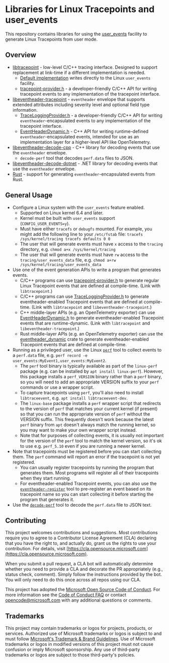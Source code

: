 # Libraries for Linux Tracepoints and user_events

This repository contains libraries for using the
[user_events](https://docs.kernel.org/trace/user_events.html) facility to
generate Linux Tracepoints from user mode.

## Overview

- [libtracepoint](libtracepoint) -
  low-level C/C++ tracing interface. Designed to support replacement at
  link-time if a different implementation is needed.
  - [Default implementation](libtracepoint/src/tracepoint.c)
    writes directly to the Linux `user_events` facility.
  - [tracepoint-provider.h](libtracepoint/include/tracepoint/tracepoint-provider.h) -
    a developer-friendly C/C++ API for writing tracepoint events to any
    implementation of the tracepoint interface.
- [libeventheader-tracepoint](libeventheader-tracepoint) -
  `eventheader` envelope that supports extended attributes including severity
  level and optional field type information.
  - [TraceLoggingProvider.h](libeventheader-tracepoint/include/eventheader/TraceLoggingProvider.h) -
    a developer-friendly C/C++ API for writing `eventheader`-encapsulated
    events to any implementation of the tracepoint interface.
  - [EventHeaderDynamic.h](libeventheader-tracepoint/include/eventheader/EventHeaderDynamic.h) -
    C++ API for writing runtime-defined `eventheader`-encapsulated events,
    intended for use as an implementation layer for a higher-level API like
    OpenTelemetry.
- [libeventheader-decode-cpp](libeventheader-decode-cpp) -
  C++ library for decoding events that use the `eventheader` envelope.
  - `decode-perf` tool that decodes `perf.data` files to JSON.
- [libeventheader-decode-dotnet](libeventheader-decode-dotnet) -
  .NET library for decoding events that use the `eventheader` envelope.
- [Rust](rust) - support for generating `eventheader`-encapsulated events from
  Rust.

## General Usage

- Configure a Linux system with the `user_events` feature enabled.
  - Supported on Linux kernel 6.4 and later.
  - Kernel must be built with `user_events` support (`CONFIG_USER_EVENTS=y`).
  - Must have either `tracefs` or `debugfs` mounted. For example, you might add
    the following line to your `/etc/fstab` file:
    `tracefs /sys/kernel/tracing tracefs defaults 0 0`
  - The user that will generate events must have `x` access to the `tracing`
    directory, e.g. `chmod a+x /sys/kernel/tracing`
  - The user that will generate events must have `rw` access to the
    `tracing/user_events_data` file, e.g.
    `chmod a+rw /sys/kernel/tracing/user_events_data`
- Use one of the event generation APIs to write a program that generates events.
  - C/C++ programs can use
    [tracepoint-provider.h](libtracepoint/include/tracepoint/tracepoint-provider.h)
    to generate regular Linux Tracepoint events that are defined at compile-time.
    (Link with `libtracepoint`.)
  - C/C++ programs can use
    [TraceLoggingProvider.h](libeventheader-tracepoint/include/eventheader/TraceLoggingProvider.h)
    to generate eventheader-enabled Tracepoint events that are defined at
    compile-time. (Link with `libtracepoint` and `libeventheader-tracepoint`.)
  - C++ middle-layer APIs (e.g. an OpenTelemetry exporter) can use
    [EventHeaderDynamic.h](libeventheader-tracepoint/include/eventheader/EventHeaderDynamic.h)
    to generate eventheader-enabled Tracepoint events that are runtime-dynamic.
    (Link with `libtracepoint` and `libeventheader-tracepoint`.)
  - Rust middle-layer APIs (e.g. an OpenTelemetry exporter) can use the
    [eventheader_dynamic](rust/eventheader_dynamic/README.md) crate
    to generate eventheader-enabled Tracepoint events that are defined at
    compile-time.
- Running as a privileged user, use the Linux
  [`perf`](https://www.man7.org/linux/man-pages/man1/perf.1.html) tool
  to collect events to a `perf.data` file, e.g.
  `perf record -e user_events:MyEvent1,user_events:MyEvent2`.
  - The `perf` tool binary is typically available as part of the `linux-perf`
    package (e.g. can be installed by `apt install linux-perf`). However, this
    package installs a `perf_VERSION` binary rather than a `perf` binary, so
    you will need to add an appropriate VERSION suffix to your `perf` commands
    or use a wrapper script.
  - To capture tracepoints using `perf`, you'll also need to install
    `libtraceevent`, e.g. `apt install libtraceevent-dev`.
  - The `linux-base` package installs a `perf` wrapper script that redirects to
    the version of `perf` that matches your current kernel (if present) so that
    you can run the appropriate version of `perf` without the VERSION suffix.
    This frequently doesn't work because the latest `perf` binary from `apt`
    doesn't always match the running kernel, so you may want to make your own
    wrapper script instead.
  - Note that for purposes of collecting events, it is usually not important
    for the version of the `perf` tool to match the kernel version, so it's
    ok to use e.g. `perf_5.10` even if you are running a newer kernel.
- Note that tracepoints must be registered before you can start collecting
  them. The `perf` command will report an error if the tracepoint is not yet
  registered.
  - You can usually register tracepoints by running the program that generates
    them. Most programs will register all of their tracepoints when they start
    running.
  - For eventheader-enabled Tracepoint events, you can also use the
    [`eventheader-register`](libeventheader-tracepoint/samples/eventheader-register.cpp)
    tool to pre-register an event based on its tracepoint name so you can start
    collecting it before starting the program that generates it.
- Use the [`decode-perf`](libeventheader-decode-cpp/samples/decode-perf.cpp)
  tool to decode the `perf.data` file to JSON text.

## Contributing

This project welcomes contributions and suggestions.  Most contributions require you to agree to a
Contributor License Agreement (CLA) declaring that you have the right to, and actually do, grant us
the rights to use your contribution. For details, visit [https://cla.opensource.microsoft.com](https://cla.opensource.microsoft.com).

When you submit a pull request, a CLA bot will automatically determine whether you need to provide
a CLA and decorate the PR appropriately (e.g., status check, comment). Simply follow the instructions
provided by the bot. You will only need to do this once across all repos using our CLA.

This project has adopted the [Microsoft Open Source Code of Conduct](https://opensource.microsoft.com/codeofconduct/).
For more information see the [Code of Conduct FAQ](https://opensource.microsoft.com/codeofconduct/faq/) or
contact [opencode@microsoft.com](mailto:opencode@microsoft.com) with any additional questions or comments.

## Trademarks

This project may contain trademarks or logos for projects, products, or services. Authorized use of Microsoft
trademarks or logos is subject to and must follow
[Microsoft's Trademark & Brand Guidelines](https://www.microsoft.com/legal/intellectualproperty/trademarks/usage/general).
Use of Microsoft trademarks or logos in modified versions of this project must not cause confusion or imply Microsoft sponsorship.
Any use of third-party trademarks or logos are subject to those third-party's policies.
